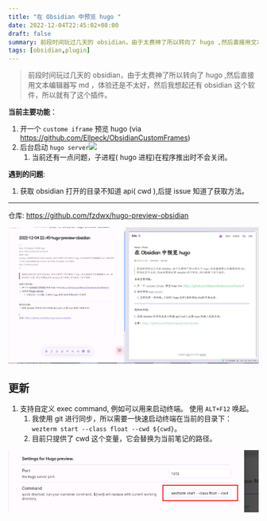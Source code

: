 ```yaml
---
title: "在 Obsidian 中预览 hugo "
date: 2022-12-04T22:45:02+08:00
draft: false
summary: 前段时间玩过几天的 obsidian，由于太费神了所以转向了 hugo ,然后直接用文本编辑器写 md ，体验还是不太好，然后我想起还有 obsidian 这个软件，所以就有了这个插件。
tags: [obsidian,plugin]
---
```


> 前段时间玩过几天的 obsidian，由于太费神了所以转向了 hugo ,然后直接用文本编辑器写 md ，体验还是不太好，然后我想起还有 obsidian 这个软件，所以就有了这个插件。

**当前主要功能**：
1. 开一个 `custome iframe` 预览 hugo (via https://github.com/Ellpeck/ObsidianCustomFrames)
2. 后台启动 `hugo server`![](static/images/Pasted%20image%2020221205140050.png)
	1. 当前还有一点问题，子进程( hugo 进程)在程序推出时不会关闭。


**遇到的问题**:
1. 获取 obsidian 打开的目录不知道 api( cwd ),后提 issue 知道了获取方法。


---

仓库: https://github.com/fzdwx/hugo-preview-obsidian

![运行图例，左编辑区域，右预览区域](/images/12.png)



## 更新

1. 支持自定义 exec command, 例如可以用来启动终端。 使用 `ALT+F12` 唤起。
	1. 我使用 git 进行同步，所以需要一快速启动终端在当前的目录下： `wezterm start --class float --cwd ${cwd}`。
	2. 目前只提供了 cwd 这个变量，它会替换为当前笔记的路径。

![自定义 command 配置示例](/images/13.png)